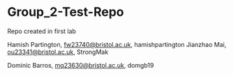 # Group_2-Test-Repo
Repo created in first lab

Hamish Partington, fw23740@bristol.ac.uk, hamishpartington
Jianzhao Mai, ou23341@bristol.ac.uk, StrongMak

Dominic Barros, mq23630@bristol.ac.uk, domgb19
